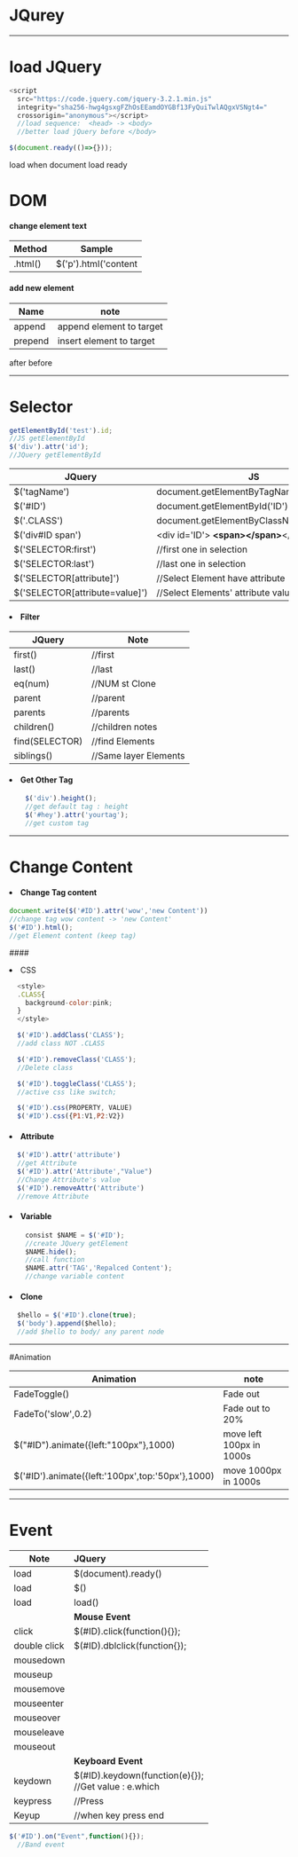 # JQurey
___


# load JQuery
```js
<script
  src="https://code.jquery.com/jquery-3.2.1.min.js"
  integrity="sha256-hwg4gsxgFZhOsEEamdOYGBf13FyQuiTwlAQgxVSNgt4="
  crossorigin="anonymous"></script>
  //load sequence:  <head> -> <body>
  //better load jQuery before </body>
```
```js
$(document.ready(()=>{}));
```  



load when document load ready

# DOM
#### change element text


| Method | Sample
| - | -
| .html()| $('p').html('content

#### add new element

|Name|note
-|-
append| append element to target
prepend| insert element to target
after
before


____

# Selector
```js
getElementById('test').id;
//JS getElementById
$('div').attr('id');
//JQuery getElementById
```


| JQuery | JS
|-|-|
| $('tagName') | document.getElementByTagName('TagName')
|$('#ID')| document.getElementById('ID')
|$('.CLASS')|document.getElementByClassName('.CLASS')
|$('div#ID span')| \<div id='ID'><b> \<span>\</span></b>\</div>
|$('SELECTOR:first')|//first one in selection
|$('SELECTOR:last')|//last one in selection
|$('SELECTOR[attribute]')|//Select Element have attribute
|$('SELECTOR[attribute=value]')|//Select Elements' attribute value = ''


#### <li> Filter

|JQuery|Note
|-|-
|first()|//first
|last()|//last
|eq(num)|//NUM st Clone
|parent|//parent
|parents|//parents
|children()|//children notes
|find(SELECTOR)|//find Elements
|siblings()|//Same layer Elements



#### <li>Get Other Tag

```js
    $('div').height();
    //get default tag : height
    $('#hey').attr('yourtag');
    //get custom tag
```

____


# Change Content

#### <li> Change Tag content
```js
document.write($('#ID').attr('wow','new Content'))
//change tag wow content -> 'new Content'
$('#ID').html();
//get Element content (keep tag)
```
####<li> CSS
```js
  <style>
  .CLASS{
    background-color:pink;
  }
  </style>

  $('#ID').addClass('CLASS');
  //add class NOT .CLASS

  $('#ID').removeClass('CLASS');
  //Delete class

  $('#ID').toggleClass('CLASS');
  //active css like switch;

  $('#ID').css(PROPERTY, VALUE)
  $('#ID').css({P1:V1,P2:V2})


```
#### <li> Attribute
```js
  $('#ID').attr('attribute')
  //get Attribute
  $('#ID').attr('Attribute',"Value")
  //Change Attribute's value
  $('#ID').removeAttr('Attribute')
  //remove Attribute
```


#### <li> Variable
```js
    consist $NAME = $('#ID');
    //create JQuery getElement
    $NAME.hide();
    //call function
    $NAME.attr('TAG','Repalced Content');
    //change variable content
```
#### <li>Clone
```js
  $hello = $('#ID').clone(true);
  $('body').append($hello);
  //add $hello to body/ any parent node
```
____

#Animation

|Animation|note
|-|-
|FadeToggle()|Fade out
FadeTo('slow',0.2)|Fade out to 20%
|$("#ID").animate({left:"100px"},1000)|move left 100px in 1000s
|$('#ID').animate({left:'100px',top:'50px'},1000)|move 1000px in 1000s
_____________________________________
# Event

Note |  JQuery
-|:-
load|$(document).ready()
load|$()
load|load()
||<b>Mouse Event
click|$(#ID).click(function(){});
double click|$(#ID).dblclick(function{});
mousedown|
mouseup|
mousemove|
mouseenter|
mouseover|
mouseleave|
mouseout|
||<b>Keyboard Event
keydown|$(#ID).keydown(function(e){});<br>//Get value : e.which
keypress|//Press
Keyup|//when key press end

```js
$('#ID').on("Event",function(){});
  //Band event
```
